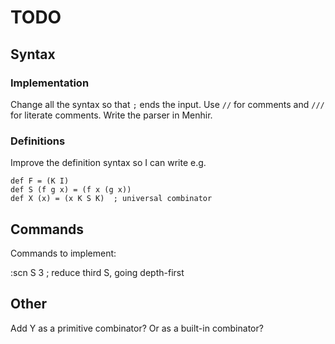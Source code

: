 # TODO

## Syntax

### Implementation

Change all the syntax so that `;` ends the input.
Use `//` for comments and `///` for literate comments.
Write the parser in Menhir.

### Definitions

Improve the definition syntax so I can write e.g.

```
def F = (K I)
def S (f g x) = (f x (g x))
def X (x) = (x K S K)  ; universal combinator
```

## Commands

Commands to implement:

:scn S 3  ; reduce third S, going depth-first

## Other

Add Y as a primitive combinator?
Or as a built-in combinator?

